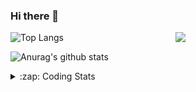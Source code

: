### Hi there 👋

<!--
**tao8687/tao8687** is a ✨ _special_ ✨ repository because its `README.md` (this file) appears on your GitHub profile.

Here are some ideas to get you started:

- 🔭 I’m currently working on ...
- 🌱 I’m currently learning ...
- 👯 I’m looking to collaborate on ...
- 🤔 I’m looking for help with ...
- 💬 Ask me about ...
- 📫 How to reach me: ...
- 😄 Pronouns: ...
- ⚡ Fun fact: ...
-->

<img align='right' src="https://media.giphy.com/media/M9gbBd9nbDrOTu1Mqx/giphy.gif" width="240">

  
![Top Langs](https://github-readme-stats.vercel.app/api/top-langs/?username=tao8687&layout=compact&title_color=23238E&text_color=A67D3D)

![Anurag's github stats](https://github-readme-stats.vercel.app/api?username=tao8687&show_icons=true&&text_color=A67D3D&title_color=23238E&show_icons=false&count_private=true&hide=stars)

<details>
  <summary>:zap: Coding Stats</summary>
  <br>
    
<!--START_SECTION:waka-->
![Code Time](http://img.shields.io/badge/Code%20Time-2%2C133%20hrs%205%20mins-blue)

![Profile Views](http://img.shields.io/badge/Profile%20Views-0-blue)

**🐱 My GitHub Data** 

> 📦 1.5 MB Used in GitHub's Storage 
 > 
> 🏆 228 Contributions in the Year 2025
 > 
> 🚫 Not Opted to Hire
 > 
> 📜 63 Public Repositories 
 > 
> 🔑 24 Private Repositories 
 > 
**I'm an Early 🐤** 

```text
🌞 Morning                1830 commits        ██████████████████████░░░   89.57 % 
🌆 Daytime                90 commits          █░░░░░░░░░░░░░░░░░░░░░░░░   04.41 % 
🌃 Evening                119 commits         █░░░░░░░░░░░░░░░░░░░░░░░░   05.82 % 
🌙 Night                  4 commits           ░░░░░░░░░░░░░░░░░░░░░░░░░   00.20 % 
```
📅 **I'm Most Productive on Wednesday** 

```text
Monday                   293 commits         ████░░░░░░░░░░░░░░░░░░░░░   14.34 % 
Tuesday                  279 commits         ███░░░░░░░░░░░░░░░░░░░░░░   13.66 % 
Wednesday                350 commits         ████░░░░░░░░░░░░░░░░░░░░░   17.13 % 
Thursday                 274 commits         ███░░░░░░░░░░░░░░░░░░░░░░   13.41 % 
Friday                   290 commits         ████░░░░░░░░░░░░░░░░░░░░░   14.19 % 
Saturday                 283 commits         ███░░░░░░░░░░░░░░░░░░░░░░   13.85 % 
Sunday                   274 commits         ███░░░░░░░░░░░░░░░░░░░░░░   13.41 % 
```


📊 **This Week I Spent My Time On** 

```text
🕑︎ Time Zone: Asia/Shanghai

💬 Programming Languages: 
HTML                     2 hrs 34 mins       █████████░░░░░░░░░░░░░░░░   37.15 % 
C++                      1 hr 2 mins         ████░░░░░░░░░░░░░░░░░░░░░   15.08 % 
C                        1 hr                ████░░░░░░░░░░░░░░░░░░░░░   14.60 % 
Other                    40 mins             ██░░░░░░░░░░░░░░░░░░░░░░░   09.72 % 
JavaScript               35 mins             ██░░░░░░░░░░░░░░░░░░░░░░░   08.58 % 

🔥 Editors: 
VS Code                  4 hrs 13 mins       ███████████████░░░░░░░░░░   60.94 % 
Cursor                   2 hrs 42 mins       ██████████░░░░░░░░░░░░░░░   39.06 % 

🐱‍💻 Projects: 
icart_mini_driver_ws     3 hrs 12 mins       ████████████░░░░░░░░░░░░░   46.30 % 
STM32                    1 hr 22 mins        █████░░░░░░░░░░░░░░░░░░░░   19.79 % 
als_ros                  50 mins             ███░░░░░░░░░░░░░░░░░░░░░░   12.09 % 
web-build                45 mins             ███░░░░░░░░░░░░░░░░░░░░░░   11.02 % 
SeerRobotics             14 mins             █░░░░░░░░░░░░░░░░░░░░░░░░   03.38 % 

💻 Operating System: 
Linux                    6 hrs 55 mins       █████████████████████████   100.00 % 
```

**I Mostly Code in C++** 

```text
C++                      11 repos            █████████░░░░░░░░░░░░░░░░   34.38 % 
Python                   8 repos             ██████░░░░░░░░░░░░░░░░░░░   25.00 % 
JavaScript               2 repos             ██░░░░░░░░░░░░░░░░░░░░░░░   06.25 % 
Batchfile                1 repo              █░░░░░░░░░░░░░░░░░░░░░░░░   03.12 % 
HTML                     1 repo              █░░░░░░░░░░░░░░░░░░░░░░░░   03.12 % 
```



**Timeline**

![Lines of Code chart](https://raw.githubusercontent.com/tao8687/tao8687/master/assets/bar_graph.png)


 Last Updated on 15/08/2025 02:01:31 UTC
<!--END_SECTION:waka-->
</details>
